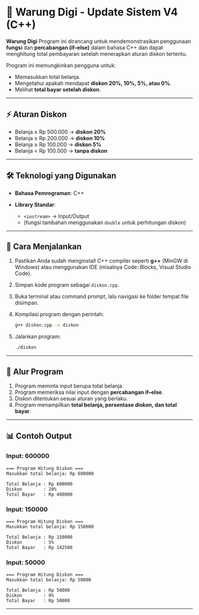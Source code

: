 # 🏪  Warung Digi - Update Sistem V4 (C++)

**Warung Digi** Program ini dirancang untuk mendemonstrasikan penggunaan **fungsi** dan **percabangan (if–else)** dalam bahasa C++ dan dapat menghitung total pembayaran setelah menerapkan aturan diskon tertentu.

Program ini memungkinkan pengguna untuk:

* Memasukkan total belanja.
* Mengetahui apakah mendapat **diskon 20%, 10%, 5%, atau 0%**.
* Melihat **total bayar setelah diskon**.

---

## ⚡ Aturan Diskon

* Belanja ≥ Rp 500.000 → **diskon 20%**
* Belanja ≥ Rp 200.000 → **diskon 10%**
* Belanja ≥ Rp 100.000 → **diskon 5%**
* Belanja < Rp 100.000 → **tanpa diskon**

---

## 🛠️ Teknologi yang Digunakan

* **Bahasa Pemrograman**: C++
* **Library Standar**:

  * `<iostream>` → Input/Output
  * (fungsi tambahan menggunakan `double` untuk perhitungan diskon)

---

## 🚀 Cara Menjalankan

1. Pastikan Anda sudah menginstall C++ compiler seperti **g++** (MinGW di Windows) atau menggunakan IDE (misalnya Code::Blocks, Visual Studio Code).
2. Simpan kode program sebagai `diskon.cpp`.
3. Buka terminal atau command prompt, lalu navigasi ke folder tempat file disimpan.
4. Kompilasi program dengan perintah:

   ```bash
   g++ diskon.cpp -o diskon
   ```
5. Jalankan program:

   ```bash
   ./diskon
   ```

---

## 📜 Alur Program

1. Program meminta input berupa total belanja.
2. Program memeriksa nilai input dengan **percabangan if–else**.
3. Diskon ditentukan sesuai aturan yang berlaku.
4. Program menampilkan **total belanja, persentase diskon, dan total bayar**.

---

## 📊 Contoh Output

### Input: 600000

```
=== Program Hitung Diskon ===
Masukkan total belanja: Rp 600000

Total Belanja : Rp 600000
Diskon        : 20%
Total Bayar   : Rp 480000
```

### Input: 150000

```
=== Program Hitung Diskon ===
Masukkan total belanja: Rp 150000

Total Belanja : Rp 150000
Diskon        : 5%
Total Bayar   : Rp 142500
```

### Input: 50000

```
=== Program Hitung Diskon ===
Masukkan total belanja: Rp 50000

Total Belanja : Rp 50000
Diskon        : 0%
Total Bayar   : Rp 50000
```

---